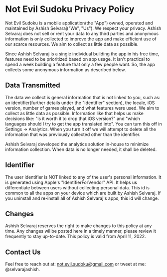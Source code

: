 # Not Evil Sudoku Privacy Policy
Not Evil Sudoku is a mobile application(the "App") owned, operated and maintained by Ashish Selvaraj("We", "Us"). We respect your privacy. Ashish Selvaraj does not sell or rent your data to any third parties and anonymous information is only collected to improve the app and make efficient use of our scarce resources. We aim to collect as little data as possible.

Since Ashish Selvaraj is a single individual building the app in his free time, features need to be prioritized based on app usage. It isn't practical to spend a week building a feature that only a few people want. So, the app collects some anonymous information as described below.

## Data Transmitted
The data we collect is general information that is not linked to you, such as: an identifier(further details under the "Identifier" section), the locale, iOS version, number of games played, and what features were used. We aim to collect as little data as possible. Information like that helps us make decisions like: "is it worth it to drop that iOS version?" and "which languages should I try to get the app translated into". You can turn this off in Settings -> Analytics. When you turn it off we will attempt to delete all the information that was previously collected other than the identifier.

Ashish Selvaraj developed the analytics solution in-house to minimize information collection. When data is no longer needed, it shall be deleted.

## Identifier
The user identifier is NOT linked to any of the user's personal information. It is generated using Apple's "IdentifierForVendor" API. It helps us differentiate between users without collecting personal data. This id is common to all the apps on your device which are built by Ashish Selvaraj. If you uninstall and re-install all of Ashish Selvaraj's apps, this id will change.

## Changes
Ashish Selvaraj reserves the right to make changes to this policy at any time. Any changes wil be posted here in a timely manner, please review it frequently to stay up-to-date. This policy is valid from April 11, 2022.

## Contact Us
Feel free to reach out at: not.evil.sudoku@gmail.com or tweet at me: @selvarajashish.